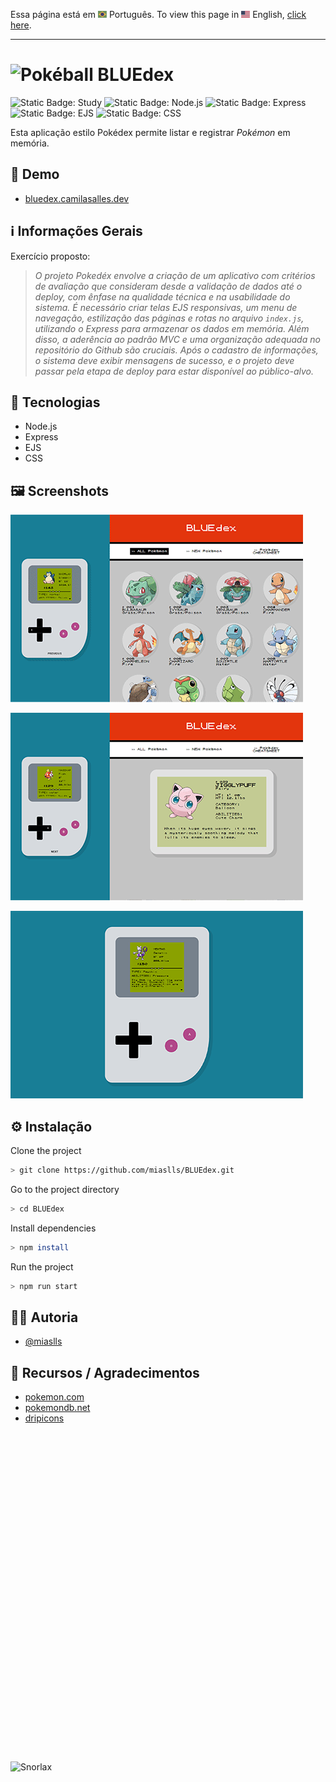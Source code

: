 Essa página está em <img src="assets/img/flag-pt-br.png" width="14" alt="Português"> Português.
To view this page in <img src="assets/img/flag-en.png" width="14" alt="English"> English, [click here](./README.md).

---

# ![Pokéball](public/img/pokeball-8bit.png) BLUEdex

![Static Badge: Study](https://img.shields.io/badge/study-blue)
![Static Badge: Node.js](https://img.shields.io/badge/Node.js-5a5a5a?logo=nodedotjs)
![Static Badge: Express](https://img.shields.io/badge/Express-5a5a5a?logo=express)
![Static Badge: EJS](https://img.shields.io/badge/EJS-5a5a5a)
![Static Badge: CSS](https://img.shields.io/badge/CSS-5a5a5a?logo=css3)

Esta aplicação estilo Pokédex permite listar e registrar _Pokémon_ em memória.

## 🔗 Demo

- [bluedex.camilasalles.dev](https://bluedex.camilasalles.dev/)

## ℹ️ Informações Gerais

Exercício proposto:

> _O projeto Pokedéx envolve a criação de um aplicativo com critérios de avaliação que consideram desde a validação de dados até o deploy, com ênfase na qualidade técnica e na usabilidade do sistema. É necessário criar telas EJS responsivas, um menu de navegação, estilização das páginas e rotas no arquivo `index.js`, utilizando o Express para armazenar os dados em memória. Além disso, a aderência ao padrão MVC e uma organização adequada no repositório do Github são cruciais. Após o cadastro de informações, o sistema deve exibir mensagens de sucesso, e o projeto deve passar pela etapa de deploy para estar disponível ao público-alvo._

## 🧮 Tecnologias

- Node.js
- Express
- EJS
- CSS

## 🖼️ Screenshots

![BLUEdex App Screenshot](assets/img/screenshots/01.gif)

![BLUEdex App Screenshot](assets/img/screenshots/02.gif)

![BLUEdex App Screenshot](assets/img/screenshots/03.gif)

## ⚙️ Instalação

Clone the project

```bash
> git clone https://github.com/miaslls/BLUEdex.git
```

Go to the project directory

```bash
> cd BLUEdex
```

Install dependencies

```bash
> npm install
```

Run the project

```bash
> npm run start
```

## 👩‍💻 Autoria

- [@miaslls](https://www.github.com/miaslls)

## 🫶 Recursos / Agradecimentos

- [pokemon.com](https://www.pokemon.com/us/pokedex/)
- [pokemondb.net](https://pokemondb.net/)
- [dripicons](http://demo.amitjakhu.com/dripicons/)

&nbsp;

&nbsp;

&nbsp;

&nbsp;

&nbsp;

&nbsp;

&nbsp;

&nbsp;

&nbsp;

&nbsp;

&nbsp;

&nbsp;

&nbsp;

&nbsp;

&nbsp;

&nbsp;

&nbsp;

![Snorlax](https://img.pokemondb.net/sprites/black-white/anim/normal/snorlax.gif)
